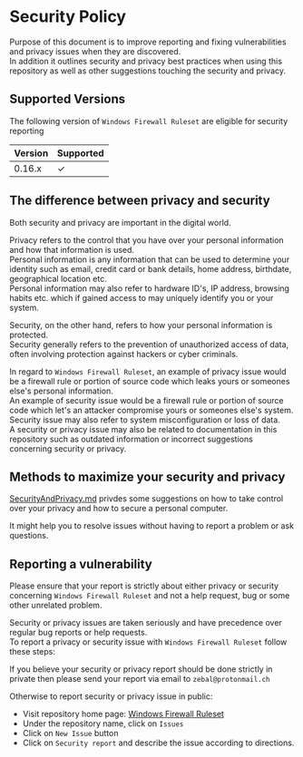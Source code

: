 
# Security Policy

Purpose of this document is to improve reporting and fixing vulnerabilities and privacy issues
when they are discovered.\
In addition it outlines security and privacy best practices when using this repository as well as
other suggestions touching the security and privacy.

## Supported Versions

The following version of `Windows Firewall Ruleset` are eligible for security reporting

| Version | Supported |
| ------- | ----------|
| 0.16.x  | &check;   |

## The difference between privacy and security

Both security and privacy are important in the digital world.

Privacy refers to the control that you have over your personal information and how that information
is used.\
Personal information is any information that can be used to determine your identity such as email,
credit card or bank details, home address, birthdate, geographical location etc.\
Personal information may also refer to hardware ID's, IP address, browsing habits etc. which if
gained access to may uniquely identify you or your system.

Security, on the other hand, refers to how your personal information is protected.\
Security generally refers to the prevention of unauthorized access of data,
often involving protection against hackers or cyber criminals.

In regard to `Windows Firewall Ruleset`, an example of privacy issue would be a firewall rule or
portion of source code which leaks yours or someones else's personal information.\
An example of security issue would be a firewall rule or portion of source code which let's an
attacker compromise yours or someones else's system.\
Security issue may also refer to system misconfiguration or loss of data.\
A security or privacy issue may also be related to documentation in this repository such as
outdated information or incorrect suggestions concerning security or privacy.

## Methods to maximize your security and privacy

[SecurityAndPrivacy.md](/docs/SecurityAndPrivacy.md) privdes some suggestions on how to take control
over your privacy and how to secure a personal computer.

It might help you to resolve issues without having to report a problem or ask questions.

## Reporting a vulnerability

Please ensure that your report is strictly about either privacy or security concerning `Windows
Firewall Ruleset` and not a help request, bug or some other unrelated problem.

Security or privacy issues are taken seriously and have precedence over regular bug reports or
help requests.\
To report a privacy or security issue with `Windows Firewall Ruleset` follow these steps:

If you believe your security or privacy report should be done strictly in private then please
send your report via email to `zebal@protonmail.ch`

Otherwise to report security or privacy issue in public:

* Visit repository home page: [Windows Firewall Ruleset][homepage]
* Under the repository name, click on `Issues`
* Click on `New Issue` button
* Click on `Security report` and describe the issue according to directions.

[homepage]: https://github.com/metablaster/WindowsFirewallRuleset "Visit home page"

